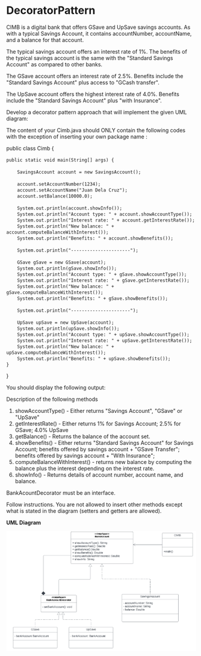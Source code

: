 # DecoratorPattern
CIMB is a digital bank that offers GSave and UpSave savings accounts.   As with a typical Savings Account, it contains accountNumber, accountName, and a balance for that account.

The typical savings account offers an interest rate of 1%.
The benefits of the typical savings account is the same with the "Standard Savings Account" as compared to other banks.

The GSave account offers an interest rate of 2.5%.
Benefits include the "Standard Savings Account" plus access to "GCash transfer".

The UpSave account offers the highest interest rate of 4.0%.
Benefits include the "Standard Savings Account" plus "with Insurance".


Develop a decorator pattern approach that will implement the given UML diagram:


The content of your Cimb.java should ONLY contain the following codes with the exception of inserting your own package name :


public class Cimb {

	public static void main(String[] args) {
		
		SavingsAccount account = new SavingsAccount();
		
		account.setAccountNumber(1234);
		account.setAccountName("Juan Dela Cruz");
		account.setBalance(10000.0);
		
		System.out.println(account.showInfo());
		System.out.println("Account type: " + account.showAccountType());
		System.out.println("Interest rate: " + account.getInterestRate());
		System.out.println("New balance: " + account.computeBalanceWithInterest());
		System.out.println("Benefits: " + account.showBenefits());
		
		System.out.println("----------------------");
		
		GSave gSave = new GSave(account);
		System.out.println(gSave.showInfo());
		System.out.println("Account type: " + gSave.showAccountType());
		System.out.println("Interest rate: " + gSave.getInterestRate());
		System.out.println("New balance: " + gSave.computeBalanceWithInterest());
		System.out.println("Benefits: " + gSave.showBenefits());
		
		System.out.println("----------------------");
		
		UpSave upSave = new UpSave(account);
		System.out.println(upSave.showInfo());
		System.out.println("Account type: " + upSave.showAccountType());
		System.out.println("Interest rate: " + upSave.getInterestRate());
		System.out.println("New balance: " + upSave.computeBalanceWithInterest());
		System.out.println("Benefits: " + upSave.showBenefits());
	}
}


You should display the following output:



Description of the following methods

1. showAccountType() - Either returns "Savings Account", "GSave" or "UpSave"
2. getInterestRate() - Either returns 1% for Savings Account; 2.5% for GSave; 4.0% UpSave
3. getBalance() - Returns the balance of the account set.
4. showBenefits() - Either returns "Standard Savings Account" for Savings Account;
		    benefits offered by savings account + "GSave Transfer";
                            benefits offered by savings account + "With Insurance";
5. computeBalanceWithInterest() - returns new balance by computing the balance plus the interest depending on the interest rate.
6. showInfo() - Returns details of account number, account name, and balance.

BankAcountDecorator must be an interface.

Follow instructions.  You are not allowed to insert other methods except what is stated in the diagram (setters and getters are allowed).


**UML Diagram**

![UML Diagram](UML.png)

